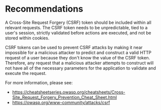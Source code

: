 # Recommendations

A Cross-Site Request Forgery (CSRF) token should be included within all relevant requests. The CSRF token needs to be unpredictable, tied to a user's session, strictly validated before actions are executed, and not be stored within cookies.

CSRF tokens can be used to prevent CSRF attacks by making it near impossible for a malicious attacker to predict and construct a valid HTTP request of a user because they don't know the value of the CSRF token. Therefore, any request that a malicious attacker attempts to construct will not have all of the necessary parameters for the application to validate and execute the request.

For more information, please see:

- <https://cheatsheetseries.owasp.org/cheatsheets/Cross-Site_Request_Forgery_Prevention_Cheat_Sheet.html>
- <https://owasp.org/www-community/attacks/csrf>
